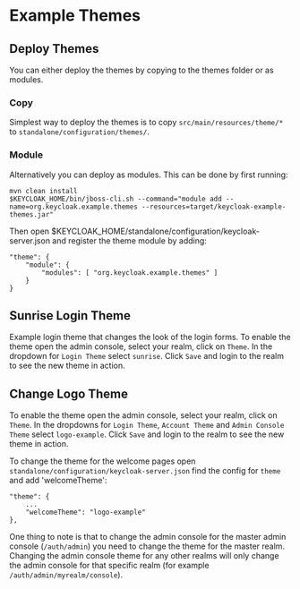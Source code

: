 Example Themes
==============

Deploy Themes
-------------

You can either deploy the themes by copying to the themes folder or as modules.

### Copy

Simplest way to deploy the themes is to copy `src/main/resources/theme/*` to `standalone/configuration/themes/`.

### Module

Alternatively you can deploy as modules. This can be done by first running:

    mvn clean install
    $KEYCLOAK_HOME/bin/jboss-cli.sh --command="module add --name=org.keycloak.example.themes --resources=target/keycloak-example-themes.jar"

Then open $KEYCLOAK_HOME/standalone/configuration/keycloak-server.json and register the theme module by adding:
    
    "theme": {
        "module": {
            "modules": [ "org.keycloak.example.themes" ]
        }
    }


Sunrise Login Theme
-------------------

Example login theme that changes the look of the login forms. To enable the theme open the admin console, select your realm, click on `Theme`. In the dropdown for `Login Theme` select `sunrise`. Click `Save` and login to the realm to see the new theme in action.


Change Logo Theme
-----------------

To enable the theme open the admin console, select your realm, click on `Theme`. In the dropdowns for `Login Theme`, `Account Theme` and `Admin Console Theme` select `logo-example`. Click `Save` and login to the realm to see the new theme in action.

To change the theme for the welcome pages open `standalone/configuration/keycloak-server.json` find the config for `theme` and add 'welcomeTheme':

    "theme": {
        ...
        "welcomeTheme": "logo-example"
    },

One thing to note is that to change the admin console for the master admin console (`/auth/admin`) you need to change the theme for the master realm. Changing the admin console theme for any other realms will only change the admin console for that specific realm (for example `/auth/admin/myrealm/console`).
